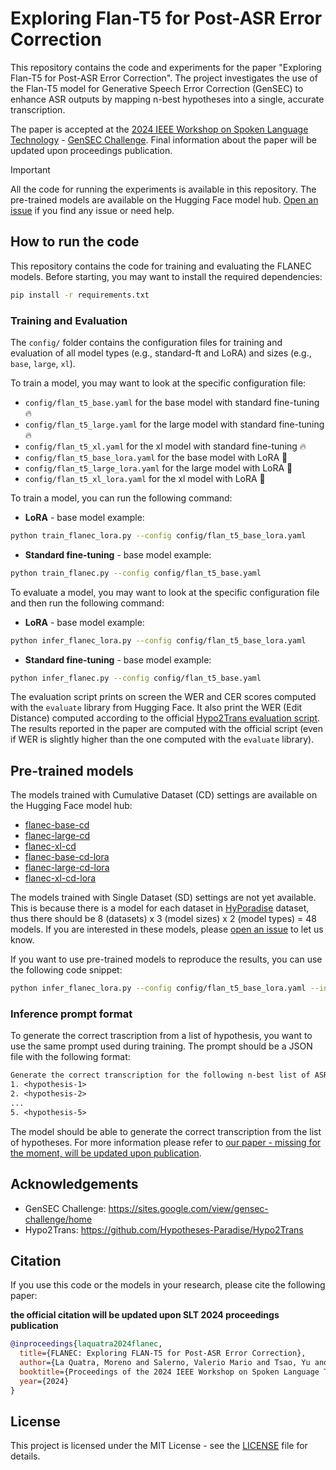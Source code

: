# Exploring Flan-T5 for Post-ASR Error Correction

This repository contains the code and experiments for the paper "Exploring Flan-T5 for Post-ASR Error Correction". The project investigates the use of the Flan-T5 model for Generative Speech Error Correction (GenSEC) to enhance ASR outputs by mapping n-best hypotheses into a single, accurate transcription.

The paper is accepted at the [2024 IEEE Workshop on Spoken Language Technology](https://2024.ieeeslt.org/) - [GenSEC Challenge](https://sites.google.com/view/gensec-challenge/home). Final information about the paper will be updated upon proceedings publication.

> [!IMPORTANT]  
> All the code for running the experiments is available in this repository. The pre-trained models are available on the Hugging Face model hub. [Open an issue](https://github.com/MorenoLaQuatra/FlanEC/issues/new) if you find any issue or need help.

## How to run the code

This repository contains the code for training and evaluating the FLANEC models. Before starting, you may want to install the required dependencies:

```bash
pip install -r requirements.txt
```

### Training and Evaluation

The `config/` folder contains the configuration files for training and evaluation of all model types (e.g., standard-ft and LoRA) and sizes (e.g., `base`, `large`, `xl`).

To train a model, you may want to look at the specific configuration file:
- `config/flan_t5_base.yaml` for the base model with standard fine-tuning 🔥
- `config/flan_t5_large.yaml` for the large model with standard fine-tuning 🔥
- `config/flan_t5_xl.yaml` for the xl model with standard fine-tuning 🔥
- `config/flan_t5_base_lora.yaml` for the base model with LoRA 🧊
- `config/flan_t5_large_lora.yaml` for the large model with LoRA 🧊
- `config/flan_t5_xl_lora.yaml` for the xl model with LoRA 🧊

To train a model, you can run the following command:

- **LoRA** - base model example:
```bash
python train_flanec_lora.py --config config/flan_t5_base_lora.yaml
```

- **Standard fine-tuning** - base model example:
```bash
python train_flanec.py --config config/flan_t5_base.yaml
```

To evaluate a model, you may want to look at the specific configuration file and then run the following command:

- **LoRA** - base model example:
```bash
python infer_flanec_lora.py --config config/flan_t5_base_lora.yaml
```

- **Standard fine-tuning** - base model example:
```bash
python infer_flanec.py --config config/flan_t5_base.yaml
```

The evaluation script prints on screen the WER and CER scores computed with the `evaluate` library from Hugging Face. It also print the WER (Edit Distance) computed according to the official [Hypo2Trans evaluation script](https://github.com/Hypotheses-Paradise/Hypo2Trans/blob/ce9d088e92323e0d558cdc84dbf636c642d45835/H2T-LoRA/inference.py#L29). The results reported in the paper are computed with the official script (even if WER is slightly higher than the one computed with the `evaluate` library).

## Pre-trained models

The models trained with Cumulative Dataset (CD) settings are available on the Hugging Face model hub:
- [flanec-base-cd](https://huggingface.co/morenolq/flanec-base-cd)
- [flanec-large-cd](https://huggingface.co/morenolq/flanec-large-cd)
- [flanec-xl-cd](https://huggingface.co/morenolq/flanec-xl-cd)
- [flanec-base-cd-lora](https://huggingface.co/morenolq/flanec-base-cd-lora)
- [flanec-large-cd-lora](https://huggingface.co/morenolq/flanec-large-cd-lora)
- [flanec-xl-cd-lora](https://huggingface.co/morenolq/flanec-xl-cd-lora)

The models trained with Single Dataset (SD) settings are not yet available. This is because there is a model for each dataset in [HyPoradise](https://proceedings.neurips.cc/paper_files/paper/2023/hash/6492267465a7ac507be1f9fd1174e78d-Abstract-Datasets_and_Benchmarks.html) dataset, thus there should be 8 (datasets) x 3 (model sizes) x 2 (model types) = 48 models. If you are interested in these models, please [open an issue](https://github.com/MorenoLaQuatra/FlanEC/issues/new) to let us know.

If you want to use pre-trained models to reproduce the results, you can use the following code snippet:

```bash
python infer_flanec_lora.py --config config/flan_t5_base_lora.yaml --inference.specific_test_file <path-to-test-json>
```

### Inference prompt format

To generate the correct trascription from a list of hypothesis, you want to use the same prompt used during training. The prompt should be a JSON file with the following format:

```txt
Generate the correct transcription for the following n-best list of ASR hypotheses:
1. <hypothesis-1>
2. <hypothesis-2>
...
5. <hypothesis-5>
```

The model should be able to generate the correct transcription from the list of hypotheses. For more information please refer to [our paper - missing for the moment, will be updated upon publication](#).

## Acknowledgements

- GenSEC Challenge: https://sites.google.com/view/gensec-challenge/home
- Hypo2Trans: https://github.com/Hypotheses-Paradise/Hypo2Trans

## Citation

If you use this code or the models in your research, please cite the following paper:

**the official citation will be updated upon SLT 2024 proceedings publication**

```bibtex
@inproceedings{laquatra2024flanec,
  title={FLANEC: Exploring FLAN-T5 for Post-ASR Error Correction},
  author={La Quatra, Moreno and Salerno, Valerio Mario and Tsao, Yu and Siniscalchi, Sabato Marco},
  booktitle={Proceedings of the 2024 IEEE Workshop on Spoken Language Technology},
  year={2024}
}
```

## License

This project is licensed under the MIT License - see the [LICENSE](LICENSE) file for details.

